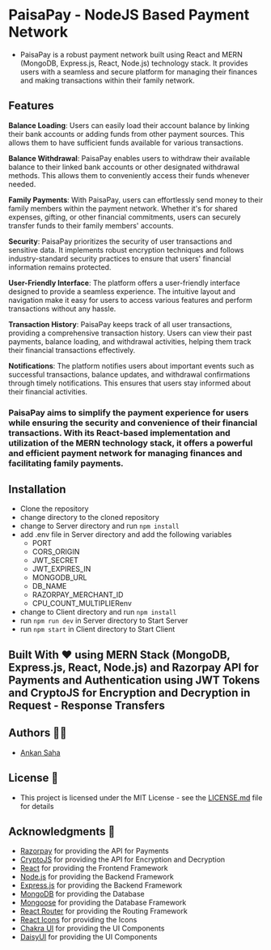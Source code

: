 # PaisaPay - NodeJS Based Payment Network

- PaisaPay is a robust payment network built using React and MERN (MongoDB, Express.js, React, Node.js) technology stack. It provides users with a seamless and secure platform for managing their finances and making transactions within their family network.

## Features

**Balance Loading**: Users can easily load their account balance by linking their bank accounts or adding funds from other payment sources. This allows them to have sufficient funds available for various transactions.

**Balance Withdrawal**: PaisaPay enables users to withdraw their available balance to their linked bank accounts or other designated withdrawal methods. This allows them to conveniently access their funds whenever needed.

**Family Payments**: With PaisaPay, users can effortlessly send money to their family members within the payment network. Whether it's for shared expenses, gifting, or other financial commitments, users can securely transfer funds to their family members' accounts.

**Security**: PaisaPay prioritizes the security of user transactions and sensitive data. It implements robust encryption techniques and follows industry-standard security practices to ensure that users' financial information remains protected.

**User-Friendly Interface**: The platform offers a user-friendly interface designed to provide a seamless experience. The intuitive layout and navigation make it easy for users to access various features and perform transactions without any hassle.

**Transaction History**: PaisaPay keeps track of all user transactions, providing a comprehensive transaction history. Users can view their past payments, balance loading, and withdrawal activities, helping them track their financial transactions effectively.

**Notifications**: The platform notifies users about important events such as successful transactions, balance updates, and withdrawal confirmations through timely notifications. This ensures that users stay informed about their financial activities.



### PaisaPay aims to simplify the payment experience for users while ensuring the security and convenience of their financial transactions. With its React-based implementation and utilization of the MERN technology stack, it offers a powerful and efficient payment network for managing finances and facilitating family payments.

## Installation

- Clone the repository
- change directory to the cloned repository
- change to Server directory and run `npm install`
- add .env file in Server directory and add the following variables
  - PORT
  - CORS_ORIGIN
  - JWT_SECRET
  - JWT_EXPIRES_IN
  - MONGODB_URL
  - DB_NAME
  - RAZORPAY_MERCHANT_ID
  - CPU_COUNT_MULTIPLIERenv
- change to Client directory and run `npm install`
- run `npm run dev` in Server directory  to Start Server
- run `npm start` in Client directory to Start Client

## Built With ❤️ using MERN Stack (MongoDB, Express.js, React, Node.js) and Razorpay API for Payments and Authentication using JWT Tokens and CryptoJS for Encryption and Decryption in Request - Response Transfers

## Authors 👨‍💻 

- [Ankan Saha]('https://linkedin.com/in/theankansaha')

## License 📝 

- This project is licensed under the MIT License - see the [LICENSE.md](LICENSE.md) file for details

## Acknowledgments 🙏

- [Razorpay](https://razorpay.com/) for providing the API for Payments
- [CryptoJS](https://cryptojs.gitbook.io/docs/) for providing the API for Encryption and Decryption
- [React](https://reactjs.org/) for providing the Frontend Framework
- [Node.js](https://nodejs.org/en/) for providing the Backend Framework
- [Express.js](https://expressjs.com/) for providing the Backend Framework
- [MongoDB](https://www.mongodb.com/) for providing the Database
- [Mongoose](https://mongoosejs.com/) for providing the Database Framework
- [React Router](https://reactrouter.com/) for providing the Routing Framework
- [React Icons](https://react-icons.github.io/react-icons/) for providing the Icons
- [Chakra UI](https://chakra-ui.com/) for providing the UI Components
- [DaisyUI](https://daisyui.com/) for providing the UI Components